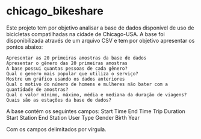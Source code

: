 # chicago_bikeshare


Este projeto tem por objetivo analisar a base de dados disponível de uso de bicicletas
compatilhadas na cidade de Chicago-USA. A base foi disponibilizada através de um
arquivo CSV e tem por objetivo apresentar os pontos abaixo:

    Apresentar as 20 primeiras amostras da base de dados
    Apresentar o gênero das 20 primeiras amostras
    A base possui quantas pessoas de cada gênero?
    Qual o genero mais popular que utiliza o serviço?
    Mostre um gráfico usando os dados anteriores
    Qual o motivo do número de homens e mulheres não bater com a quantidade de amostras?
    Qual o valor mínimo, máximo, média e mediana da duração de viagens?
    Quais são as estações da base de dados?

A base contém os seguintes campos: 
    Start Time
    End Time
    Trip Duration
    Start Station
    End Station
    User Type
    Gender
    Birth Year 

Com os campos delimitados por vírgula. 
